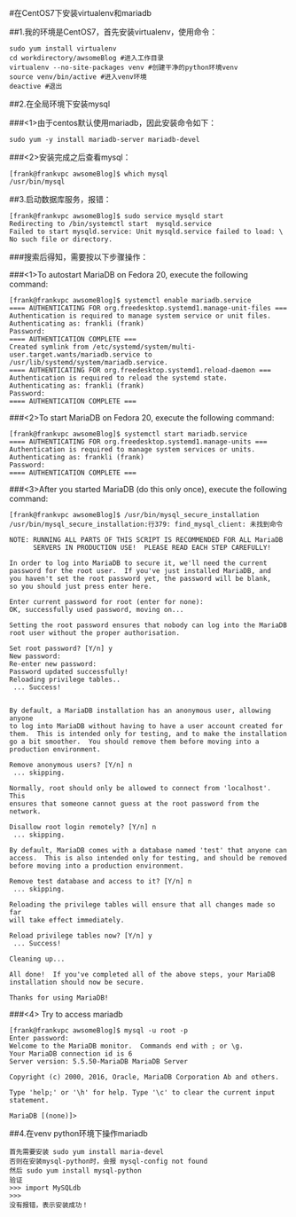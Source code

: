 #在CentOS7下安装virtualenv和mariadb

##1.我的环境是CentOS7，首先安装virtualenv，使用命令：
	
	sudo yum install virtualenv
	cd workdirectory/awsomeBlog #进入工作目录
	virtualenv --no-site-packages venv #创建干净的python环境venv
	source venv/bin/active #进入venv环境
	deactive #退出

##2.在全局环境下安装mysql

###<1>由于centos默认使用mariadb，因此安装命令如下：
	
	sudo yum -y install mariadb-server mariadb-devel

###<2>安装完成之后查看mysql：

	[frank@frankvpc awsomeBlog]$ which mysql
	/usr/bin/mysql

##3.启动数据库服务，报错：

	[frank@frankvpc awsomeBlog]$ sudo service mysqld start
	Redirecting to /bin/systemctl start  mysqld.service
	Failed to start mysqld.service: Unit mysqld.service failed to load: \
	No such file or directory.

###搜索后得知，需要按以下步骤操作：

###<1>To autostart MariaDB on Fedora 20, execute the following command:

	[frank@frankvpc awsomeBlog]$ systemctl enable mariadb.service
	==== AUTHENTICATING FOR org.freedesktop.systemd1.manage-unit-files ===
	Authentication is required to manage system service or unit files.
	Authenticating as: frankli (frank)
	Password:
	==== AUTHENTICATION COMPLETE ===
	Created symlink from /etc/systemd/system/multi-user.target.wants/mariadb.service to /usr/lib/systemd/system/mariadb.service.
	==== AUTHENTICATING FOR org.freedesktop.systemd1.reload-daemon ===
	Authentication is required to reload the systemd state.
	Authenticating as: frankli (frank)
	Password:
	==== AUTHENTICATION COMPLETE ===

###<2>To start MariaDB on Fedora 20, execute the following command:

	[frank@frankvpc awsomeBlog]$ systemctl start mariadb.service
	==== AUTHENTICATING FOR org.freedesktop.systemd1.manage-units ===
	Authentication is required to manage system services or units.
	Authenticating as: frankli (frank)
	Password:
	==== AUTHENTICATION COMPLETE ===

###<3>After you started MariaDB (do this only once), execute the following command:

	[frank@frankvpc awsomeBlog]$ /usr/bin/mysql_secure_installation
	/usr/bin/mysql_secure_installation:行379: find_mysql_client: 未找到命令
	
	NOTE: RUNNING ALL PARTS OF THIS SCRIPT IS RECOMMENDED FOR ALL MariaDB
	      SERVERS IN PRODUCTION USE!  PLEASE READ EACH STEP CAREFULLY!
	
	In order to log into MariaDB to secure it, we'll need the current
	password for the root user.  If you've just installed MariaDB, and
	you haven't set the root password yet, the password will be blank,
	so you should just press enter here.
	
	Enter current password for root (enter for none):
	OK, successfully used password, moving on...
	
	Setting the root password ensures that nobody can log into the MariaDB
	root user without the proper authorisation.
	
	Set root password? [Y/n] y
	New password:
	Re-enter new password:
	Password updated successfully!
	Reloading privilege tables..
	 ... Success!
	
	
	By default, a MariaDB installation has an anonymous user, allowing anyone
	to log into MariaDB without having to have a user account created for
	them.  This is intended only for testing, and to make the installation
	go a bit smoother.  You should remove them before moving into a
	production environment.
	
	Remove anonymous users? [Y/n] n
	 ... skipping.
	
	Normally, root should only be allowed to connect from 'localhost'.  This
	ensures that someone cannot guess at the root password from the network.
	
	Disallow root login remotely? [Y/n] n
	 ... skipping.
	
	By default, MariaDB comes with a database named 'test' that anyone can
	access.  This is also intended only for testing, and should be removed
	before moving into a production environment.
	
	Remove test database and access to it? [Y/n] n
	 ... skipping.
	
	Reloading the privilege tables will ensure that all changes made so far
	will take effect immediately.
	
	Reload privilege tables now? [Y/n] y
	 ... Success!
	
	Cleaning up...
	
	All done!  If you've completed all of the above steps, your MariaDB
	installation should now be secure.
	
	Thanks for using MariaDB!

###<4> Try to access mariadb

	[frank@frankvpc awsomeBlog]$ mysql -u root -p
	Enter password:
	Welcome to the MariaDB monitor.  Commands end with ; or \g.
	Your MariaDB connection id is 6
	Server version: 5.5.50-MariaDB MariaDB Server
	
	Copyright (c) 2000, 2016, Oracle, MariaDB Corporation Ab and others.
	
	Type 'help;' or '\h' for help. Type '\c' to clear the current input statement.
	
	MariaDB [(none)]>

##4.在venv python环境下操作mariadb

	首先需要安装 sudo yum install maria-devel
	否则在安装mysql-python时，会报 mysql-config not found
	然后 sudo yum install mysql-python
	验证 
	>>> import MySQLdb
	>>>
	没有报错，表示安装成功！

